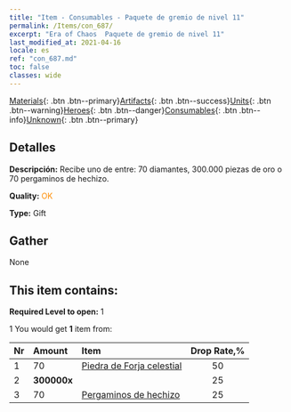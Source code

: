 ```yaml
---
title: "Item - Consumables - Paquete de gremio de nivel 11"
permalink: /Items/con_687/
excerpt: "Era of Chaos  Paquete de gremio de nivel 11"
last_modified_at: 2021-04-16
locale: es
ref: "con_687.md"
toc: false
classes: wide
---
```

 [Materials](/es/Items/){: .btn .btn--primary}[Artifacts](/es/Items/Artifacts/){: .btn .btn--success}[Units](/es/Items/Units/){: .btn .btn--warning}[Heroes](/es/Items/Heroes/){: .btn .btn--danger}[Consumables](/es/Items/Consumables/){: .btn .btn--info}[Unknown](/es/Items/Unknown/){: .btn .btn--primary}

## Detalles
 **Descripción:** Recibe uno de entre: 70 diamantes, 300.000 piezas de oro o 70 pergaminos de hechizo.

 **Quality:** <span style="color: #FF8C00">OK</span>

 **Type:** Gift

## Gather

  None

## This item contains:

 **Required Level to open:** 1

 1 You would get **1** item  from:

  | Nr | Amount |     Item    | Drop Rate,% |
  |:---|:-------|:------------|:---------:|
  | 1 | 70 | [Piedra de Forja celestial](/es/Items/art_188/) | 50 | 
  | 2 |  **300000x** | <i class="fas fa-coins"/> | 25 | 
  | 3 | 70 | [Pergaminos de hechizo](/es/Items/con_694/) | 25 | 
